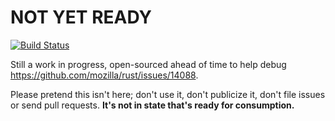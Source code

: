 # NOT YET READY

[![Build Status](https://travis-ci.org/Valloric/nailed.svg?branch=master)](https://travis-ci.org/Valloric/nailed)

Still a work in progress, open-sourced ahead of time to help debug
https://github.com/mozilla/rust/issues/14088.

Please pretend this isn't here; don't use it, don't publicize it, don't file
issues or send pull requests. **It's not in state that's ready for
consumption.**
